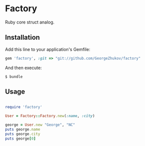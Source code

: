 # Factory

Ruby core struct analog.

## Installation

Add this line to your application's Gemfile:

```ruby
gem 'factory', :git => "git://github.com/GeorgeZhukov/factory"
```

And then execute:

    $ bundle

## Usage

```ruby

require 'factory'

User = Factory::Factory.new(:name, :city)

george = User.new "George", "NC"
puts george.name
puts george.city
puts george[0]

```
